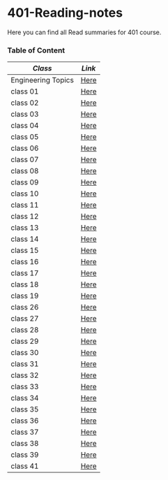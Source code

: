 # 401-Reading-notes
Here you can find all Read summaries for 401 course.

### Table of Content

*Class*             |    *Link*
------------------  |    -----------
Engineering Topics  |    [Here](https://batoolalali.github.io/401-Reading-notes/Engineering%20Topics)
class 01            |    [Here](https://batoolalali.github.io/401-Reading-notes/class01)
class 02            |    [Here](https://batoolalali.github.io/401-Reading-notes/class02)
class 03            |    [Here](https://batoolalali.github.io/401-Reading-notes/class03)
class 04            |    [Here](https://batoolalali.github.io/401-Reading-notes/class04)
class 05            |    [Here](https://batoolalali.github.io/401-Reading-notes/class05)
class 06            |    [Here](https://batoolalali.github.io/401-Reading-notes/class06)
class 07            |    [Here](https://batoolalali.github.io/401-Reading-notes/class07)
class 08            |    [Here](https://batoolalali.github.io/401-Reading-notes/class08)
class 09            |    [Here](https://batoolalali.github.io/401-Reading-notes/class09)
class 10            |    [Here](https://batoolalali.github.io/401-Reading-notes/class10)
class 11            |    [Here](https://batoolalali.github.io/401-Reading-notes/class11)
class 12            |    [Here](https://batoolalali.github.io/401-Reading-notes/class12)
class 13            |    [Here](https://batoolalali.github.io/401-Reading-notes/class13)
class 14            |    [Here](https://batoolalali.github.io/401-Reading-notes/class14)
class 15            |    [Here](https://batoolalali.github.io/401-Reading-notes/class15)
class 16            |    [Here](https://batoolalali.github.io/401-Reading-notes/class16)
class 17            |    [Here](https://batoolalali.github.io/401-Reading-notes/class17)
class 18            |    [Here](https://batoolalali.github.io/401-Reading-notes/class18)
class 19            |    [Here](https://batoolalali.github.io/401-Reading-notes/class19)
class 26            |    [Here](https://batoolalali.github.io/401-Reading-notes/class26)
class 27            |    [Here](https://batoolalali.github.io/401-Reading-notes/class27)
class 28            |    [Here](https://batoolalali.github.io/401-Reading-notes/class28)
class 29            |    [Here](https://batoolalali.github.io/401-Reading-notes/class29)
class 30            |    [Here](https://batoolalali.github.io/401-Reading-notes/class30)
class 31            |    [Here](https://batoolalali.github.io/401-Reading-notes/class31)
class 32            |    [Here](https://batoolalali.github.io/401-Reading-notes/class32)
class 33            |    [Here](https://batoolalali.github.io/401-Reading-notes/class33)
class 34            |    [Here](https://batoolalali.github.io/401-Reading-notes/class34)
class 35            |    [Here](https://batoolalali.github.io/401-Reading-notes/class35)
class 36            |    [Here](https://batoolalali.github.io/401-Reading-notes/class36)
class 37            |    [Here](https://batoolalali.github.io/401-Reading-notes/class37)
class 38            |    [Here](https://batoolalali.github.io/401-Reading-notes/class38)
class 39            |    [Here](https://batoolalali.github.io/401-Reading-notes/class39)
class 41            |    [Here](https://batoolalali.github.io/401-Reading-notes/class41)